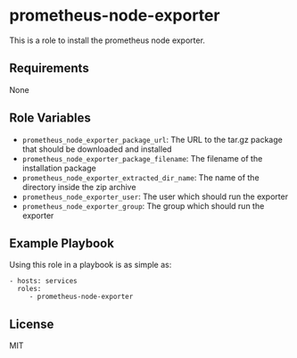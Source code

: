 prometheus-node-exporter
========================

This is a role to install the prometheus node exporter.

Requirements
------------

None

Role Variables
--------------

- `prometheus_node_exporter_package_url`: The URL to the tar.gz package
  that should be downloaded and installed
- `prometheus_node_exporter_package_filename`: The filename of the
  installation package
- `prometheus_node_exporter_extracted_dir_name`: The name of the directory
  inside the zip archive
- `prometheus_node_exporter_user`: The user which should run the exporter
- `prometheus_node_exporter_group`: The group which should run the
  exporter

Example Playbook
----------------

Using this role in a playbook is as simple as:

    - hosts: services
      roles:
         - prometheus-node-exporter

License
-------

MIT
